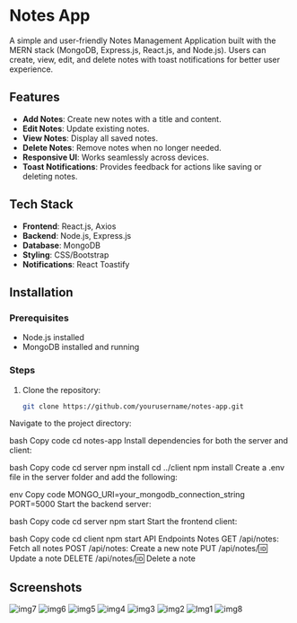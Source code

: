 # Notes App

A simple and user-friendly Notes Management Application built with the MERN stack (MongoDB, Express.js, React.js, and Node.js). Users can create, view, edit, and delete notes with toast notifications for better user experience.

## Features

- **Add Notes**: Create new notes with a title and content.
- **Edit Notes**: Update existing notes.
- **View Notes**: Display all saved notes.
- **Delete Notes**: Remove notes when no longer needed.
- **Responsive UI**: Works seamlessly across devices.
- **Toast Notifications**: Provides feedback for actions like saving or deleting notes.

## Tech Stack

- **Frontend**: React.js, Axios
- **Backend**: Node.js, Express.js
- **Database**: MongoDB
- **Styling**: CSS/Bootstrap
- **Notifications**: React Toastify

## Installation

### Prerequisites
- Node.js installed
- MongoDB installed and running

### Steps

1. Clone the repository:
   ```bash
   git clone https://github.com/yourusername/notes-app.git
Navigate to the project directory:

bash
Copy code
cd notes-app
Install dependencies for both the server and client:

bash
Copy code
cd server
npm install
cd ../client
npm install
Create a .env file in the server folder and add the following:

env
Copy code
MONGO_URI=your_mongodb_connection_string
PORT=5000
Start the backend server:

bash
Copy code
cd server
npm start
Start the frontend client:

bash
Copy code
cd client
npm start
API Endpoints
Notes
GET /api/notes: Fetch all notes
POST /api/notes: Create a new note
PUT /api/notes/:id: Update a note
DELETE /api/notes/:id: Delete a note

## Screenshots

![img7](https://github.com/user-attachments/assets/e76c27c4-50ae-45b4-954a-652e467e4f1a)
![img6](https://github.com/user-attachments/assets/e4dc24db-98d9-43b4-81b1-5544a8096422)
![img5](https://github.com/user-attachments/assets/2d445851-463e-4e9f-b617-518c4835a6c0)
![img4](https://github.com/user-attachments/assets/0d1b2b75-657d-4151-b251-766fb6dcaca2)
![img3](https://github.com/user-attachments/assets/91de37ed-e1ad-4c5c-92fd-81a3fd5f3893)
![img2](https://github.com/user-attachments/assets/b60f865f-df67-4b15-b1c1-949bddd0b364)
![Img1](https://github.com/user-attachments/assets/fdf1747e-5475-40ee-9f63-b33ceb992cc8)
![img8](https://github.com/user-attachments/assets/63cd58d4-7c52-48be-98c7-e7769bbd8578)
